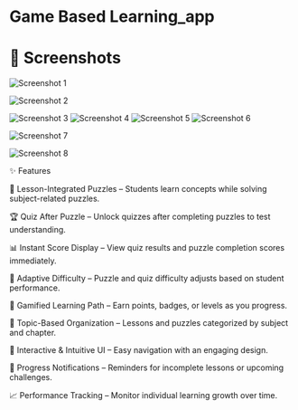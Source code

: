 # Game Based Learning_app

# 📸 Screenshots
![Screenshot 1](https://github.com/arafatnahid/Game-Based-Learning-App/blob/main/assets/images/Screenshot_1299.png)

![Screenshot 2](https://github.com/arafatnahid/Game-Based-Learning-App/blob/main/assets/images/Screenshot_1300.png)

![Screenshot 3](https://github.com/arafatnahid/Game-Based-Learning-App/blob/main/assets/images/Screenshot_1301.png)
![Screenshot 4](https://github.com/arafatnahid/Game-Based-Learning-App/blob/main/assets/images/Screenshot_1302.png)
![Screenshot 5](https://github.com/arafatnahid/Game-Based-Learning-App/blob/main/assets/images/Screenshot_1303.png)
![Screenshot 6](https://github.com/arafatnahid/Game-Based-Learning-App/blob/main/assets/images/Screenshot_1304.png)

![Screenshot 7](https://github.com/arafatnahid/Game-Based-Learning-App/blob/main/assets/images/Screenshot_1305.png)

![Screenshot 8](https://github.com/arafatnahid/Game-Based-Learning-App/blob/main/assets/images/Screenshot_1306.png)


✨ Features

🧩 Lesson-Integrated Puzzles – Students learn concepts while solving subject-related puzzles.

🏆 Quiz After Puzzle – Unlock quizzes after completing puzzles to test understanding.

📊 Instant Score Display – View quiz results and puzzle completion scores immediately.

🔄 Adaptive Difficulty – Puzzle and quiz difficulty adjusts based on student performance.

🎯 Gamified Learning Path – Earn points, badges, or levels as you progress.

📂 Topic-Based Organization – Lessons and puzzles categorized by subject and chapter.

📱 Interactive & Intuitive UI – Easy navigation with an engaging design.

🔔 Progress Notifications – Reminders for incomplete lessons or upcoming challenges.

📈 Performance Tracking – Monitor individual learning growth over time.




